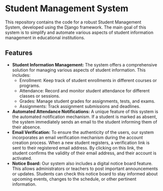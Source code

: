 <h1>Student Management System</h1>

<p>This repository contains the code for a robust Student Management System, developed using the Django framework. The main goal of this system is to simplify and automate various aspects of student information management in educational institutions.</p>

<h2>Features</h2>

<ul>
  <li><b>Student Information Management:</b> The system offers a comprehensive solution for managing various aspects of student information. This includes:
    <ul>
      <li>Enrollment: Keep track of student enrollments in different courses or programs.</li>
      <li>Attendance: Record and monitor student attendance for different classes or sessions.</li>
      <li>Grades: Manage student grades for assignments, tests, and exams.</li>
      <li>Assignments: Track assignment submissions and deadlines.</li>
    </ul>
  </li>

  <li><b>Automated Attendance Notifications:</b> A unique feature of this system is the automated notification mechanism. If a student is marked as absent, the system immediately sends an email to the student informing them of their absence.</li>

  <li><b>Email Verification:</b> To ensure the authenticity of the users, our system incorporates an email verification mechanism during the account creation process. When a new student registers, a verification link is sent to their registered email address. By clicking on this link, the student confirms the validity of their email address, and their account is activated.</li>

  <li><b>Notice Board:</b> Our system also includes a digital notice board feature. This allows administrators or teachers to post important announcements or updates. Students can check this notice board to stay informed about upcoming events, changes to the schedule, or other pertinent information.</li>
</ul>
